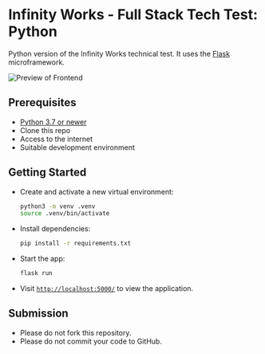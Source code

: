 # Infinity Works - Full Stack Tech Test: Python

Python version of the Infinity Works technical test. It uses the [Flask](https://flask.palletsprojects.com/) microframework.

![Preview of Frontend](preview.png)

## Prerequisites

* [Python 3.7 or newer](https://www.python.org/)
* Clone this repo
* Access to the internet
* Suitable development environment

## Getting Started

* Create and activate a new virtual environment:
    ```bash
    python3 -m venv .venv
    source .venv/bin/activate
    ```

* Install dependencies:
    ```bash
    pip install -r requirements.txt
    ```

* Start the app:
    ```bash
    flask run
    ```

* Visit [`http://localhost:5000/`](http://127.0.0.1:5000/) to view the application.

## Submission

* Please do not fork this repository.
* Please do not commit your code to GitHub.
